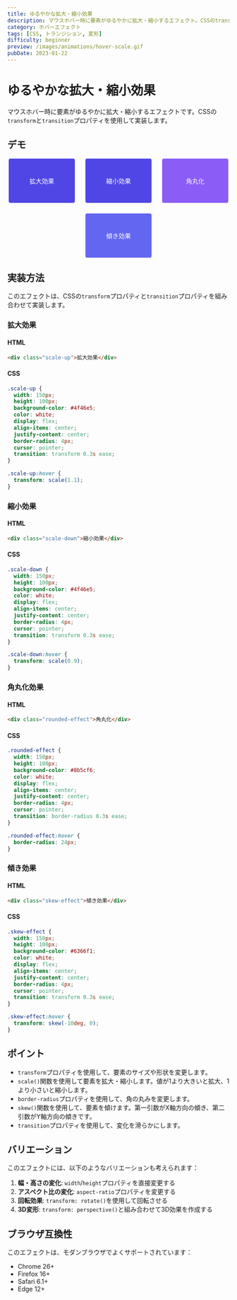 ```yaml
---
title: ゆるやかな拡大・縮小効果
description: マウスホバー時に要素がゆるやかに拡大・縮小するエフェクト。CSSのtransformとtransitionプロパティを使用した実装例。
category: ホバーエフェクト
tags: [CSS, トランジション, 変形]
difficulty: beginner
preview: /images/animations/hover-scale.gif
pubDate: 2023-01-22
---
```


# ゆるやかな拡大・縮小効果

マウスホバー時に要素がゆるやかに拡大・縮小するエフェクトです。CSSの`transform`と`transition`プロパティを使用して実装します。

## デモ

<AnimationDemo title="ゆるやかな拡大・縮小効果" description="マウスを乗せると要素のサイズと形状が変化します">
  <div class="scale-shape-container">
    <div class="scale-item">拡大効果</div>
    <div class="scale-item shrink">縮小効果</div>
    <div class="scale-item rounded">角丸化</div>
    <div class="scale-item skew">傾き効果</div>
  </div>
  
  <style>
    .scale-shape-container {
      display: flex;
      flex-wrap: wrap;
      gap: 1.5rem;
      justify-content: center;
    }
    
    .scale-item {
      display: flex;
      align-items: center;
      justify-content: center;
      width: 150px;
      height: 100px;
      background-color: #4f46e5;
      color: white;
      border-radius: 4px;
      font-weight: 500;
      cursor: pointer;
      transition: transform 0.3s ease, border-radius 0.3s ease;
    }
    
    .scale-item:hover {
      transform: scale(1.1);
    }
    
    .scale-item.shrink:hover {
      transform: scale(0.9);
    }
    
    .scale-item.rounded {
      background-color: #8b5cf6;
    }
    
    .scale-item.rounded:hover {
      border-radius: 24px;
    }
    
    .scale-item.skew {
      background-color: #6366f1;
    }
    
    .scale-item.skew:hover {
      transform: skew(-10deg, 0);
    }
  </style>
</AnimationDemo>

## 実装方法

このエフェクトは、CSSの`transform`プロパティと`transition`プロパティを組み合わせて実装します。

### 拡大効果

#### HTML
```html
<div class="scale-up">拡大効果</div>
```

#### CSS
```css
.scale-up {
  width: 150px;
  height: 100px;
  background-color: #4f46e5;
  color: white;
  display: flex;
  align-items: center;
  justify-content: center;
  border-radius: 4px;
  cursor: pointer;
  transition: transform 0.3s ease;
}

.scale-up:hover {
  transform: scale(1.1);
}
```

### 縮小効果

#### HTML
```html
<div class="scale-down">縮小効果</div>
```

#### CSS
```css
.scale-down {
  width: 150px;
  height: 100px;
  background-color: #4f46e5;
  color: white;
  display: flex;
  align-items: center;
  justify-content: center;
  border-radius: 4px;
  cursor: pointer;
  transition: transform 0.3s ease;
}

.scale-down:hover {
  transform: scale(0.9);
}
```

### 角丸化効果

#### HTML
```html
<div class="rounded-effect">角丸化</div>
```

#### CSS
```css
.rounded-effect {
  width: 150px;
  height: 100px;
  background-color: #8b5cf6;
  color: white;
  display: flex;
  align-items: center;
  justify-content: center;
  border-radius: 4px;
  cursor: pointer;
  transition: border-radius 0.3s ease;
}

.rounded-effect:hover {
  border-radius: 24px;
}
```

### 傾き効果

#### HTML
```html
<div class="skew-effect">傾き効果</div>
```

#### CSS
```css
.skew-effect {
  width: 150px;
  height: 100px;
  background-color: #6366f1;
  color: white;
  display: flex;
  align-items: center;
  justify-content: center;
  border-radius: 4px;
  cursor: pointer;
  transition: transform 0.3s ease;
}

.skew-effect:hover {
  transform: skew(-10deg, 0);
}
```

## ポイント

- `transform`プロパティを使用して、要素のサイズや形状を変更します。
- `scale()`関数を使用して要素を拡大・縮小します。値が1より大きいと拡大、1より小さいと縮小します。
- `border-radius`プロパティを使用して、角の丸みを変更します。
- `skew()`関数を使用して、要素を傾けます。第一引数がX軸方向の傾き、第二引数がY軸方向の傾きです。
- `transition`プロパティを使用して、変化を滑らかにします。

## バリエーション

このエフェクトには、以下のようなバリエーションも考えられます：

1. **幅・高さの変化**: `width`/`height`プロパティを直接変更する
2. **アスペクト比の変化**: `aspect-ratio`プロパティを変更する
3. **回転効果**: `transform: rotate()`を使用して回転させる
4. **3D変形**: `transform: perspective()`と組み合わせて3D効果を作成する

## ブラウザ互換性

このエフェクトは、モダンブラウザでよくサポートされています：

- Chrome 26+
- Firefox 16+
- Safari 6.1+
- Edge 12+
